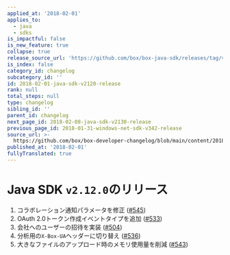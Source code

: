 ```yaml
---
applied_at: '2018-02-01'
applies_to:
  - java
  - sdks
is_impactful: false
is_new_feature: true
collapse: true
release_source_url: 'https://github.com/box/box-java-sdk/releases/tag/v2.12.0'
is_index: false
category_id: changelog
subcategory_id: ''
id: 2018-02-01-java-sdk-v2120-release
rank: null
total_steps: null
type: changelog
sibling_id: ''
parent_id: changelog
next_page_id: 2018-02-08-java-sdk-v2130-release
previous_page_id: 2018-01-31-windows-net-sdk-v342-release
source_url: >-
  https://github.com/box/box-developer-changelog/blob/main/content/2018/02-01-java-sdk-v2120-release.md
published_at: '2018-02-01'
fullyTranslated: true
---
```

# Java SDK `v2.12.0`のリリース

1. コラボレーション通知パラメータを修正 ([#545](https://github.com/box/box-java-sdk/pull/545))
2. OAuth 2.0トークン作成イベントタイプを追加 ([#533](https://github.com/box/box-java-sdk/pull/533))
3. 会社へのユーザーの招待を実装 ([#504](https://github.com/box/box-java-sdk/pull/504))
4. 分析用の`X-Box-UA`ヘッダーに切り替え ([#536](https://github.com/box/box-java-sdk/pull/536))
5. 大きなファイルのアップロード時のメモリ使用量を削減 ([#543](https://github.com/box/box-java-sdk/pull/543))
